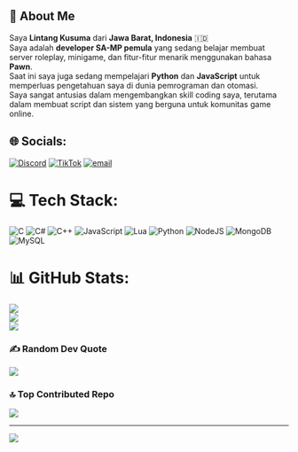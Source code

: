 ## 💫 About Me

Saya **Lintang Kusuma** dari **Jawa Barat, Indonesia** 🇮🇩  
Saya adalah **developer SA-MP pemula** yang sedang belajar membuat server roleplay, minigame, dan fitur-fitur menarik menggunakan bahasa **Pawn**.  
Saat ini saya juga sedang mempelajari **Python** dan **JavaScript** untuk memperluas pengetahuan saya di dunia pemrograman dan otomasi.  
Saya sangat antusias dalam mengembangkan skill coding saya, terutama dalam membuat script dan sistem yang berguna untuk komunitas game online.


## 🌐 Socials:
[![Discord](https://img.shields.io/badge/Discord-%237289DA.svg?logo=discord&logoColor=white)](https://discord.gg/https://discord.gg/Hc2s6xPRP9) [![TikTok](https://img.shields.io/badge/TikTok-%23000000.svg?logo=TikTok&logoColor=white)](https://tiktok.com/@@lintanggti) [![email](https://img.shields.io/badge/Email-D14836?logo=gmail&logoColor=white)](mailto:mangsidik76@gmail.com) 

# 💻 Tech Stack:
![C](https://img.shields.io/badge/c-%2300599C.svg?style=for-the-badge&logo=c&logoColor=white) ![C#](https://img.shields.io/badge/c%23-%23239120.svg?style=for-the-badge&logo=csharp&logoColor=white) ![C++](https://img.shields.io/badge/c++-%2300599C.svg?style=for-the-badge&logo=c%2B%2B&logoColor=white) ![JavaScript](https://img.shields.io/badge/javascript-%23323330.svg?style=for-the-badge&logo=javascript&logoColor=%23F7DF1E) ![Lua](https://img.shields.io/badge/lua-%232C2D72.svg?style=for-the-badge&logo=lua&logoColor=white) ![Python](https://img.shields.io/badge/python-3670A0?style=for-the-badge&logo=python&logoColor=ffdd54) ![NodeJS](https://img.shields.io/badge/node.js-6DA55F?style=for-the-badge&logo=node.js&logoColor=white) ![MongoDB](https://img.shields.io/badge/MongoDB-%234ea94b.svg?style=for-the-badge&logo=mongodb&logoColor=white) ![MySQL](https://img.shields.io/badge/mysql-4479A1.svg?style=for-the-badge&logo=mysql&logoColor=white)
# 📊 GitHub Stats:
![](https://github-readme-stats.vercel.app/api?username=LintangHoki&theme=shadow_blue&hide_border=false&include_all_commits=false&count_private=true)<br/>
![](https://nirzak-streak-stats.vercel.app/?user=LintangHoki&theme=shadow_blue&hide_border=false)<br/>
![](https://github-readme-stats.vercel.app/api/top-langs/?username=LintangHoki&theme=shadow_blue&hide_border=false&include_all_commits=false&count_private=true&layout=compact)

### ✍️ Random Dev Quote
![](https://quotes-github-readme.vercel.app/api?type=horizontal&theme=radical)

### 🔝 Top Contributed Repo
![](https://github-contributor-stats.vercel.app/api?username=LintangHoki&limit=5&theme=radical&combine_all_yearly_contributions=true)

---
[![](https://visitcount.itsvg.in/api?id=LintangHoki&icon=4&color=0)](https://visitcount.itsvg.in)

<!-- Proudly created with GPRM ( https://gprm.itsvg.in ) -->

